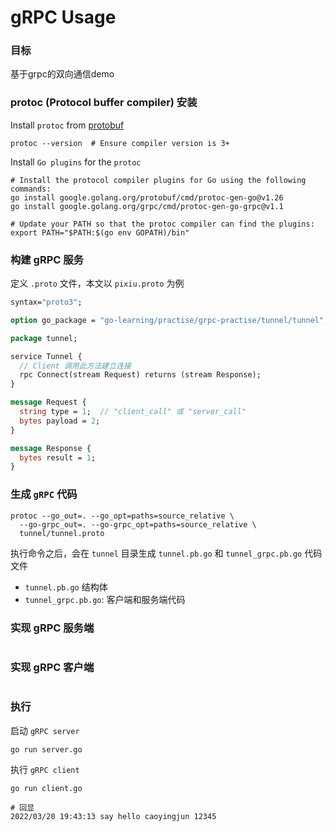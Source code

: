 # gRPC Usage

### 目标
基于grpc的双向通信demo

### protoc (Protocol buffer compiler) 安装

Install `protoc` from [protobuf](https://github.com/protocolbuffers/protobuf/releases)
```shell
protoc --version  # Ensure compiler version is 3+
```

Install `Go plugins` for the `protoc`

```shell
# Install the protocol compiler plugins for Go using the following commands:
go install google.golang.org/protobuf/cmd/protoc-gen-go@v1.26
go install google.golang.org/grpc/cmd/protoc-gen-go-grpc@v1.1

# Update your PATH so that the protoc compiler can find the plugins:
export PATH="$PATH:$(go env GOPATH)/bin"
```

### 构建 gRPC 服务

定义 `.proto` 文件，本文以 `pixiu.proto` 为例

```protobuf
syntax="proto3";

option go_package = "go-learning/practise/grpc-practise/tunnel/tunnel";

package tunnel;

service Tunnel {
  // Client 调用此方法建立连接
  rpc Connect(stream Request) returns (stream Response);
}

message Request {
  string type = 1;  // "client_call" 或 "server_call"
  bytes payload = 2;
}

message Response {
  bytes result = 1;
}
```

### 生成 `gRPC` 代码

```shell
protoc --go_out=. --go_opt=paths=source_relative \
  --go-grpc_out=. --go-grpc_opt=paths=source_relative \
  tunnel/tunnel.proto
```

执行命令之后，会在 `tunnel` 目录生成 `tunnel.pb.go` 和 `tunnel_grpc.pb.go` 代码文件
- `tunnel.pb.go` 结构体
- `tunnel_grpc.pb.go`: 客户端和服务端代码

### 实现 gRPC 服务端
```
```

### 实现 gRPC 客户端
```
```

### 执行

启动 `gRPC server`
``` shell
go run server.go
```

执行 `gRPC client`
``` shell
go run client.go

# 回显
2022/03/20 19:43:13 say hello caoyingjun 12345
```
